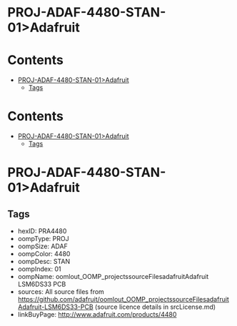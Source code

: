 
PROJ-ADAF-4480-STAN-01>Adafruit
===============================

Contents
========

* [PROJ-ADAF-4480-STAN-01>Adafruit](#proj-adaf-4480-stan-01adafruit)
	* [Tags](#tags)

Contents
========

* [PROJ-ADAF-4480-STAN-01>Adafruit](#proj-adaf-4480-stan-01adafruit)
	* [Tags](#tags)

# PROJ-ADAF-4480-STAN-01>Adafruit

## Tags

- hexID: PRA4480
- oompType: PROJ
- oompSize: ADAF
- oompColor: 4480
- oompDesc: STAN
- oompIndex: 01
- oompName: oomlout_OOMP_projectssourceFilesadafruitAdafruit LSM6DS33 PCB
- sources: All source files from https://github.com/adafruit/oomlout_OOMP_projectssourceFilesadafruitAdafruit-LSM6DS33-PCB (source licence details in srcLicense.md)
- linkBuyPage: http://www.adafruit.com/products/4480
